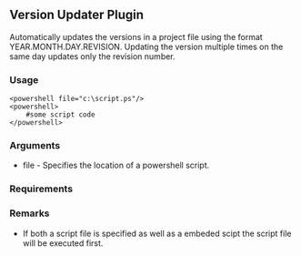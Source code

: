 ## Version Updater Plugin

Automatically updates the versions in a project file using the format YEAR.MONTH.DAY.REVISION. Updating the version multiple times on the same day updates only the revision number.

### Usage

    <powershell file="c:\script.ps"/>
    <powershell>
        #some script code
    </powershell>

### Arguments
 
* file - Specifies the location of a powershell script.

### Requirements


### Remarks
* If both a script file is specified as well as a embeded scipt the script file will be executed first.